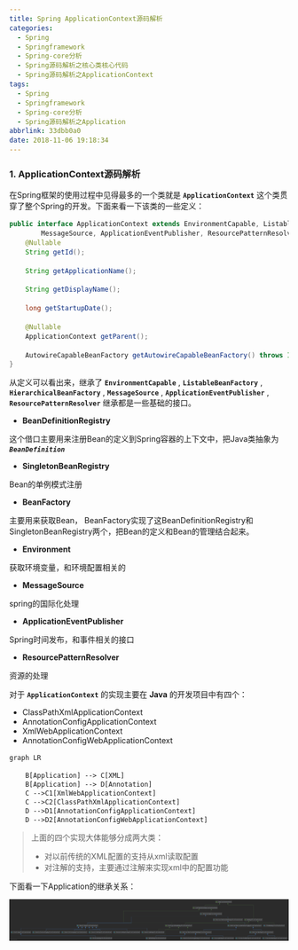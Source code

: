 ```yaml
---
title: Spring ApplicationContext源码解析
categories:
  - Spring
  - Springframework
  - Spring-core分析
  - Spring源码解析之核心类核心代码
  - Spring源码解析之ApplicationContext
tags:
  - Spring
  - Springframework
  - Spring-core分析
  - Spring源码解析之Application
abbrlink: 33dbb0a0
date: 2018-11-06 19:18:34
---
```

### 1. ApplicationContext源码解析

在Spring框架的使用过程中见得最多的一个类就是 **`ApplicationContext`** 这个类贯穿了整个Spring的开发。下面来看一下该类的一些定义：

```java
public interface ApplicationContext extends EnvironmentCapable, ListableBeanFactory, HierarchicalBeanFactory,
		MessageSource, ApplicationEventPublisher, ResourcePatternResolver {
	@Nullable
	String getId();

	String getApplicationName();

	String getDisplayName();

	long getStartupDate();

	@Nullable
	ApplicationContext getParent();

	AutowireCapableBeanFactory getAutowireCapableBeanFactory() throws IllegalStateException;
}
```

从定义可以看出来，继承了 **`EnvironmentCapable`** , **`ListableBeanFactory`** , **`HierarchicalBeanFactory`** , 
		**`MessageSource`** , **`ApplicationEventPublisher`** , **`ResourcePatternResolver`** 继承都是一些基础的接口。

-  **BeanDefinitionRegistry**  

  这个借口主要用来注册Bean的定义到Spring容器的上下文中，把Java类抽象为 ***`BeanDefinition`*** 

-  **SingletonBeanRegistry** 

  Bean的单例模式注册
  
-   **BeanFactory**  

   主要用来获取Bean， BeanFactory实现了这BeanDefinitionRegistry和SingletonBeanRegistry两个，把Bean的定义和Bean的管理结合起来。 

-   **Environment** 

   获取环境变量，和环境配置相关的

-   **MessageSource** 

   spring的国际化处理

-   **ApplicationEventPublisher**

   Spring时间发布，和事件相关的接口 

-   **ResourcePatternResolver**

   资源的处理 

对于 **`ApplicationContext`** 的实现主要在 **Java** 的开发项目中有四个：

- ClassPathXmlApplicationContext
- AnnotationConfigApplicationContext
- XmlWebApplicationContext
- AnnotationConfigWebApplicationContext

```mermaid
graph LR
   
    B[Application] --> C[XML]
    B[Application] --> D[Annotation]
    C -->C1[XmlWebApplicationContext]
    C -->C2[ClassPathXmlApplicationContext]
    D -->D1[AnnotationConfigApplicationContext]
    D -->D2[AnnotationConfigWebApplicationContext]
```



> 上面的四个实现大体能够分成两大类：
>
> - 对以前传统的XML配置的支持从xml读取配置
> - 对注解的支持，主要通过注解来实现xml中的配置功能

下面看一下Application的继承关系：

![图](https://github.com/mxsm/document/blob/master/image/Spring/Springframework/ApplicationContext.png?raw=true)

